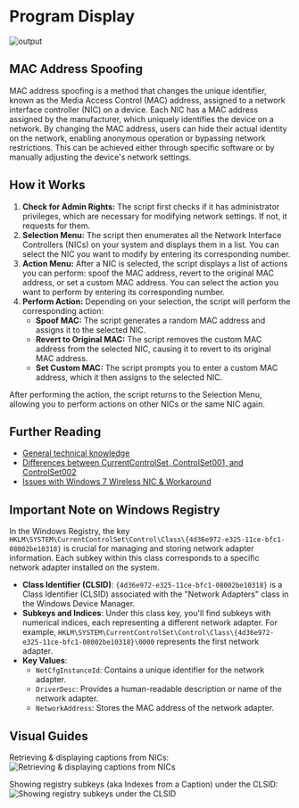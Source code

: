 # Program Display
![output](https://github.com/Scrut1ny/Windows-MAC-Address-Spoofer/assets/53458032/9bf27bfa-25f4-47c9-9579-640202fbc991)

## MAC Address Spoofing

MAC address spoofing is a method that changes the unique identifier, known as the Media Access Control (MAC) address, assigned to a network interface controller (NIC) on a device. Each NIC has a MAC address assigned by the manufacturer, which uniquely identifies the device on a network. By changing the MAC address, users can hide their actual identity on the network, enabling anonymous operation or bypassing network restrictions. This can be achieved either through specific software or by manually adjusting the device's network settings.

## How it Works

1. **Check for Admin Rights:** The script first checks if it has administrator privileges, which are necessary for modifying network settings. If not, it requests for them.
2. **Selection Menu:** The script then enumerates all the Network Interface Controllers (NICs) on your system and displays them in a list. You can select the NIC you want to modify by entering its corresponding number.
3. **Action Menu:** After a NIC is selected, the script displays a list of actions you can perform: spoof the MAC address, revert to the original MAC address, or set a custom MAC address. You can select the action you want to perform by entering its corresponding number.
4. **Perform Action:** Depending on your selection, the script will perform the corresponding action:
   - **Spoof MAC:** The script generates a random MAC address and assigns it to the selected NIC.
   - **Revert to Original MAC:** The script removes the custom MAC address from the selected NIC, causing it to revert to its original MAC address.
   - **Set Custom MAC:** The script prompts you to enter a custom MAC address, which it then assigns to the selected NIC.

After performing the action, the script returns to the Selection Menu, allowing you to perform actions on other NICs or the same NIC again.

## Further Reading
- [General technical knowledge](https://wikipedia.org/wiki/MAC_address)
- [Differences between CurrentControlSet, ControlSet001, and ControlSet002](https://stackoverflow.com/questions/291519/how-does-currentcontrolset-differ-from-controlset001-and-controlset002)
- [Issues with Windows 7 Wireless NIC & Workaround](https://blog.technitium.com/2011/05/tmac-issue-with-wireless-network.html)

## Important Note on Windows Registry
In the Windows Registry, the key `HKLM\SYSTEM\CurrentControlSet\Control\Class\{4d36e972-e325-11ce-bfc1-08002be10318}` is crucial for managing and storing network adapter information. Each subkey within this class corresponds to a specific network adapter installed on the system.

- **Class Identifier (CLSID)**: `{4d36e972-e325-11ce-bfc1-08002be10318}` is a Class Identifier (CLSID) associated with the "Network Adapters" class in the Windows Device Manager.
- **Subkeys and Indices**: Under this class key, you'll find subkeys with numerical indices, each representing a different network adapter. For example, `HKLM\SYSTEM\CurrentControlSet\Control\Class\{4d36e972-e325-11ce-bfc1-08002be10318}\0000` represents the first network adapter.
- **Key Values**: 
  - `NetCfgInstanceId`: Contains a unique identifier for the network adapter.
  - `DriverDesc`: Provides a human-readable description or name of the network adapter.
  - `NetworkAddress`: Stores the MAC address of the network adapter.

## Visual Guides
Retrieving & displaying captions from NICs:
![Retrieving & displaying captions from NICs](https://github.com/Scrut1ny/Windows-MAC-Address-Spoofer/assets/53458032/982813d4-da4d-4631-84c6-f9480c1dcff9)

Showing registry subkeys (aka Indexes from a Caption) under the CLSID:
![Showing registry subkeys under the CLSID](https://github.com/Scrut1ny/Windows-MAC-Address-Spoofer/assets/53458032/02dc8ed8-1bd9-43d4-8cd1-464da63a5b43)
